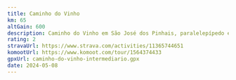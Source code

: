 ```yaml
---
title: Caminho do Vinho
km: 65
altGain: 600
description: Caminho do Vinho em São José dos Pinhais, paralelepípedo e estradões
rating: 2
stravaUrl: https://www.strava.com/activities/11365744651
komootUrl: https://www.komoot.com/tour/1564374433
gpxUrl: caminho-do-vinho-intermediario.gpx
date: 2024-05-08
---
```

